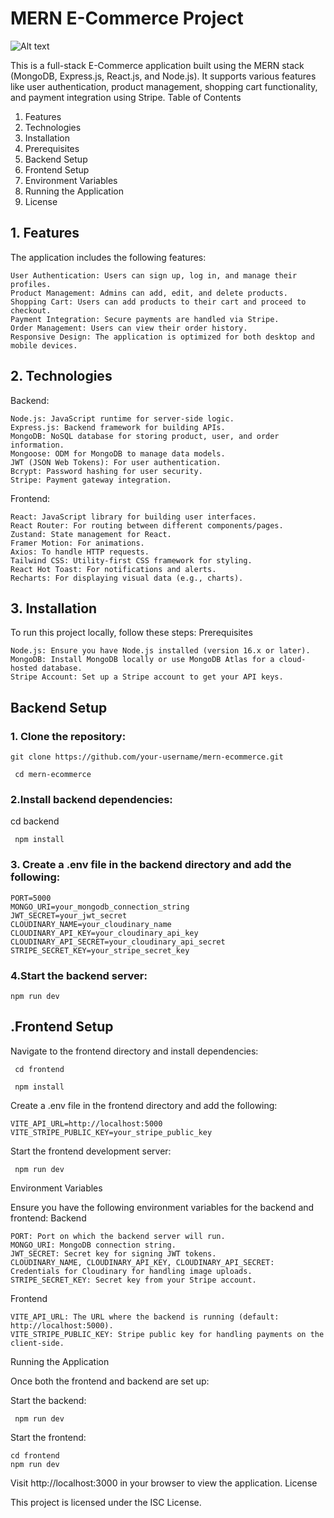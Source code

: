 # MERN E-Commerce Project

![Alt text](https://res.cloudinary.com/ddnuizxcz/image/upload/v1726937017/Screenshot_2024-09-21_220926_npqhrs.png)



This is a full-stack E-Commerce application built using the MERN stack (MongoDB, Express.js, React.js, and Node.js). It supports various features like user authentication, product management, shopping cart functionality, and payment integration using Stripe.
Table of Contents

 1. Features
 2. Technologies
 3. Installation
 4. Prerequisites
 5. Backend Setup
 6. Frontend Setup
 7. Environment Variables
 8. Running the Application
 9. License



## 1. Features
 
 The application includes the following features:

    User Authentication: Users can sign up, log in, and manage their profiles.
    Product Management: Admins can add, edit, and delete products.
    Shopping Cart: Users can add products to their cart and proceed to checkout.
    Payment Integration: Secure payments are handled via Stripe.
    Order Management: Users can view their order history.
    Responsive Design: The application is optimized for both desktop and mobile devices.




## 2. Technologies

Backend:

    Node.js: JavaScript runtime for server-side logic.
    Express.js: Backend framework for building APIs.
    MongoDB: NoSQL database for storing product, user, and order information.
    Mongoose: ODM for MongoDB to manage data models.
    JWT (JSON Web Tokens): For user authentication.
    Bcrypt: Password hashing for user security.
    Stripe: Payment gateway integration.

Frontend:

    React: JavaScript library for building user interfaces.
    React Router: For routing between different components/pages.
    Zustand: State management for React.
    Framer Motion: For animations.
    Axios: To handle HTTP requests.
    Tailwind CSS: Utility-first CSS framework for styling.
    React Hot Toast: For notifications and alerts.
    Recharts: For displaying visual data (e.g., charts).

## 3. Installation

To run this project locally, follow these steps:
Prerequisites

    Node.js: Ensure you have Node.js installed (version 16.x or later).
    MongoDB: Install MongoDB locally or use MongoDB Atlas for a cloud-hosted database.
    Stripe Account: Set up a Stripe account to get your API keys.




## Backend Setup
### 1. Clone the repository:



    git clone https://github.com/your-username/mern-ecommerce.git

     cd mern-ecommerce


### 2.Install backend dependencies:
cd backend

     npm install


### 3. Create a .env file in the backend directory and add the following:

    PORT=5000
    MONGO_URI=your_mongodb_connection_string
    JWT_SECRET=your_jwt_secret
    CLOUDINARY_NAME=your_cloudinary_name
    CLOUDINARY_API_KEY=your_cloudinary_api_key
    CLOUDINARY_API_SECRET=your_cloudinary_api_secret
    STRIPE_SECRET_KEY=your_stripe_secret_key


### 4.Start the backend server:
    npm run dev


## .Frontend Setup

Navigate to the frontend directory and install dependencies:

     cd frontend

     npm install



Create a .env file in the frontend directory and add the following:

    VITE_API_URL=http://localhost:5000
    VITE_STRIPE_PUBLIC_KEY=your_stripe_public_key


Start the frontend development server:


     npm run dev


Environment Variables

Ensure you have the following environment variables for the backend and frontend:
Backend

    PORT: Port on which the backend server will run.
    MONGO_URI: MongoDB connection string.
    JWT_SECRET: Secret key for signing JWT tokens.
    CLOUDINARY_NAME, CLOUDINARY_API_KEY, CLOUDINARY_API_SECRET: Credentials for Cloudinary for handling image uploads.
    STRIPE_SECRET_KEY: Secret key from your Stripe account.

Frontend

    VITE_API_URL: The URL where the backend is running (default: http://localhost:5000).
    VITE_STRIPE_PUBLIC_KEY: Stripe public key for handling payments on the client-side.

Running the Application

Once both the frontend and backend are set up:

Start the backend:


     npm run dev

Start the frontend:



    cd frontend
    npm run dev

Visit http://localhost:3000 in your browser to view the application.
License

This project is licensed under the ISC License.








